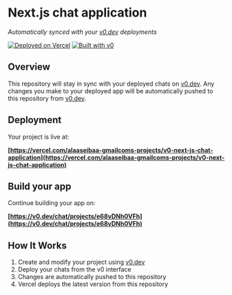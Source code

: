 # Next.js chat application

*Automatically synced with your [v0.dev](https://v0.dev) deployments*

[![Deployed on Vercel](https://img.shields.io/badge/Deployed%20on-Vercel-black?style=for-the-badge&logo=vercel)](https://vercel.com/alaaseibaa-gmailcoms-projects/v0-next-js-chat-application)
[![Built with v0](https://img.shields.io/badge/Built%20with-v0.dev-black?style=for-the-badge)](https://v0.dev/chat/projects/e68vDNh0VFh)

## Overview

This repository will stay in sync with your deployed chats on [v0.dev](https://v0.dev).
Any changes you make to your deployed app will be automatically pushed to this repository from [v0.dev](https://v0.dev).

## Deployment

Your project is live at:

**[https://vercel.com/alaaseibaa-gmailcoms-projects/v0-next-js-chat-application](https://vercel.com/alaaseibaa-gmailcoms-projects/v0-next-js-chat-application)**

## Build your app

Continue building your app on:

**[https://v0.dev/chat/projects/e68vDNh0VFh](https://v0.dev/chat/projects/e68vDNh0VFh)**

## How It Works

1. Create and modify your project using [v0.dev](https://v0.dev)
2. Deploy your chats from the v0 interface
3. Changes are automatically pushed to this repository
4. Vercel deploys the latest version from this repository